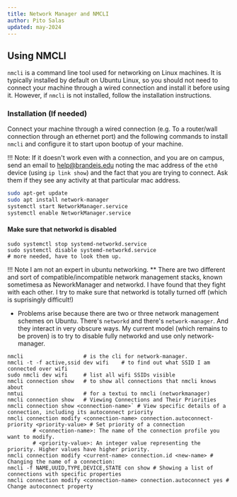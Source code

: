 ```yaml
---
title: Network Manager and NMCLI
author: Pito Salas
updated: may-2024
---
```


## Using NMCLI
 
`nmcli` is a command line tool used for networking on Linux machines. It is typically installed by default on Ubuntu Linux, so you should not need to connect your machine through 
 a wired connection and install it before using it. However, if `nmcli` is not installed, follow the installation instructions.
 
### Installation (If needed)
 
 Connect your machine through a wired connection (e.g. To a router/wall connection through an ethernet port) and the following commands to install `nmcli` and configure it to start upon bootup of your machine.

 !!! Note: 
     If it doesn't work even with a connection, and you are on campus, send an email to help@brandeis.edu noting the mac address of the `eth0` device (using `ip link show`) and the fact that you are trying to connect. Ask them if they see any activity at that particular mac address.
 
 ```bash title="Install and run network manager"
 sudo apt-get update
 sudo apt install network-manager
 systemctl start NetworkManager.service
 systemctl enable NetworkManager.service
 ```

#### Make sure that networkd is disabled

``` title="Make sure networkd is disabled"
sudo systemctl stop systemd-networkd.service
sudo systemctl disable systemd-networkd.service
# more needed, have to look them up.
```

!!! Note
    I am not an expert in ubuntu networking. ** There are two different and sort of compatible/incompatible network management stacks, known sometimesa as NeworkManager and networkd. I have found that they fight with each other. I try to make sure that networkd is totally turned off (which is suprisingly difficult!)

* Problems arise because there are two or three network management schemes on Ubuntu. There's `networkd` and there's `network-manager`. And they interact in very obscure ways. My current model (which remains to be proven) is to try to disable fully networkd and use only network-manager.

```title="nmcli cheat sheet"
nmcli                   # is the cli for network-manager.
nmcli -t -f active,ssid dev wifi    # to find out what SSID I am connected over wifi
sudo nmcli dev wifi     # list all wifi SSIDs visible
nmcli connection show   # to show all connections that nmcli knows about
nmtui                   # for a textui to nmcli (networkmanager)
nmcli connection show   # Viewing Connections and Their Priorities
nmcli connection show <connection-name>` # View specific details of a connection, including its autoconnect priority
nmcli connection modify <connection-name> connection.autoconnect-priority <priority-value> # Set priority of a connection
        # <connection-name>: The name of the connection profile you want to modify.
        # <priority-value>: An integer value representing the priority. Higher values have higher priority.
nmcli connection modify <current-name> connection.id <new-name> # Changing the name of a connection:
nmcli -f NAME,UUID,TYPE,DEVICE,STATE con show # Showing a list of connections with specific properties
nmcli connection modify <connection-name> connection.autoconnect yes # Change autoconnect property
